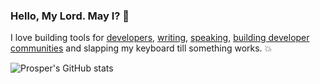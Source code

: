 ### Hello, My Lord. May I? 👋 

I love building tools for [developers](https://github.com/unicodeveloper), [writing](https://dev.to/unicodeveloper), [speaking](https://speakerdeck.com/unicodeveloper), [building developer communities](https://www.benjamindada.com/forloop-africa/) and slapping my keyboard till something works. :collision:

![Prosper's GitHub stats](https://github-readme-stats.vercel.app/api?username=unicodeveloper&show_icons=true&count_private=true)

